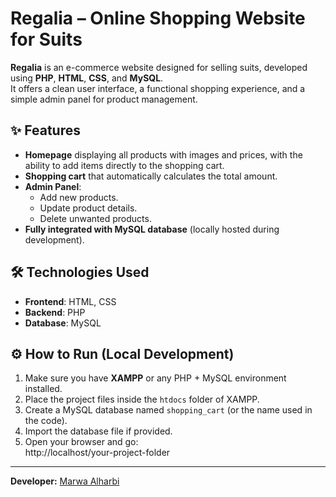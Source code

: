 # Regalia – Online Shopping Website for Suits

**Regalia** is an e-commerce website designed for selling suits, developed using **PHP**, **HTML**, **CSS**, and **MySQL**.  
It offers a clean user interface, a functional shopping experience, and a simple admin panel for product management.

## ✨ Features

- **Homepage** displaying all products with images and prices, with the ability to add items directly to the shopping cart.
- **Shopping cart** that automatically calculates the total amount.
- **Admin Panel**:
  - Add new products.
  - Update product details.
  - Delete unwanted products.
- **Fully integrated with MySQL database** (locally hosted during development).

## 🛠️ Technologies Used

- **Frontend**: HTML, CSS
- **Backend**: PHP
- **Database**: MySQL


## ⚙️ How to Run (Local Development)

1. Make sure you have **XAMPP** or any PHP + MySQL environment installed.
2. Place the project files inside the `htdocs` folder of XAMPP.
3. Create a MySQL database named `shopping_cart` (or the name used in the code).
4. Import the database file if provided.
5. Open your browser and go:  
   http://localhost/your-project-folder

---

**Developer:** [Marwa Alharbi](https://github.com/imarwamk)
